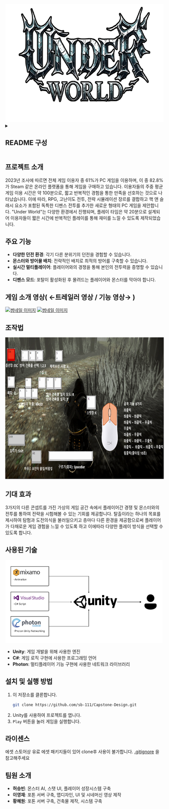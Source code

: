 <div align="center">
  <img src = "./image/Gamelogo.png" width="666" height="375" />
</div>

<details><summary><h2>README 구성</h2>
</summary>
  
- [프로젝트 소개](#프로젝트-소개)
- [주요 기능](#주요-기능)
- [게임 소개 영상](#게임-트레일러-영상)
- [조작법](#조작법)
- [기대 효과](#기대-효과)
- [사용된 기술](#사용된-기술)
- [설치 및 실행 방법](#설치-및-실행-방법)
- [라이센스](#라이센스)
- [팀원 소개](#팀원-소개)

</details>


  
## 프로젝트 소개
2023년 조사에 따르면 전체 게임 이용자 중 61%가 PC 게임을 이용하며, 이 중 82.8%가 Steam 같은 온라인 플랫폼을 통해 게임을 구매하고 있습니다. 이용자들의 주중 평균 게임 이용 시간은 약 100분으로, 짧고 반복적인 경험을 통한 만족을 선호하는 것으로 나타났습니다. 이에 따라, RPG, 고난이도 전투, 전략 시뮬레이션 장르를 결합하고 핵 앤 슬래시 요소가 포함된 독특한 디펜스 전투를 추가한 새로운 형태의 PC 게임을 제안합니다. "Under World"는 다양한 환경에서 진행되며, 플레이 타임은 약 20분으로 설계되어 이용자들이 짧은 시간에 반복적인 플레이를 통해 재미를 느낄 수 있도록 제작되었습니다.


## 주요 기능
- **다양한 던전 환경**: 각기 다른 분위기의 던전을 경험할 수 있습니다.
- **몬스터와 방어물 배치**: 전략적인 배치로 최적의 방어를 구축할 수 있습니다.
- **실시간 멀티플레이어**: 플레이어와의 경쟁을 통해 본인의 전투력을 증명할 수 있습니다.
- **디펜스 모드**: 포탈이 활성화된 후 몰려드는 플레이어와 몬스터를 막아야 합니다.


## 게임 소개 영상( ←트레일러 영상 / 기능 영상→ )

[![썸네일 이미지](https://img.youtube.com/vi/IHzPKSxICCo/0.jpg)](https://www.youtube.com/embed/IHzPKSxICCo)
[![썸네일 이미지](https://img.youtube.com/vi/XV0ZB3LQa24/0.jpg)](https://www.youtube.com/embed/XV0ZB3LQa24)



## 조작법
<div>
  <img src="./image/조작법.png" alt="조작 방법" width="800" height="450"/>
</div>

## 기대 효과
3가지의 다른 콘셉트를 가진 가상의 게임 공간 속에서 플레이어간 경쟁 및 몬스터와의 전투를 통하여 전략을 시험해볼 수 있는 기회를 제공합니다. 탈출이라는 하나의 목표를 제시하여 탐험과 도전의식을 불러일으키고 층마다 다른 환경을 제공함으로써 플레이어가 다채로운 게임 경험을 느낄 수 있도록 하고 이에따라 다양한 플레이 방식을 선택할 수 있도록 합니다.

## 사용된 기술
<div aling="center">
  <img src="./image/적용 기술 및 구조.png" width="500" heigth="300"/>
</div>

- **Unity**: 게임 개발을 위해 사용한 엔진
- **C#**: 게임 로직 구현에 사용한 프로그래밍 언어
- **Photon**: 멀티플레이어 기능 구현에 사용한 네트워크 라이브러리

## 설치 및 실행 방법
1. 이 저장소를 클론합니다.
    ```bash
    git clone https://github.com/sb-111/Capstone-Design.git
    ```
2. Unity를 사용하여 프로젝트를 엽니다.
3. `Play` 버튼을 눌러 게임을 실행합니다.

 
## 라이센스
에셋 스토어상 유료 에셋 패키지들이 있어 clone후 사용이 불가합니다. [.gitignore](https://github.com/sb-111/Capstone-Design/blob/main/.gitignore) 을 참고해주세요



## 팀원 소개
- **허승빈**: 몬스터 AI, 스탯 UI, 플레이어 성장시스템 구축
- **이영재**: 포톤 서버 구축, 맵디자인, UI 및 시네머신 영상 제작
- **황혜원**: 포톤 서버 구축, 건축물 제작, 시스템 구축
